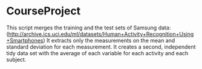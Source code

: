 # CourseProject
This script merges the training and the test sets of Samsung data: (http://archive.ics.uci.edu/ml/datasets/Human+Activity+Recognition+Using+Smartphones)
It extracts only the measurements on the mean and standard deviation for each measurement. It creates a second, independent tidy data set with the average of each variable for each activity and each subject.
